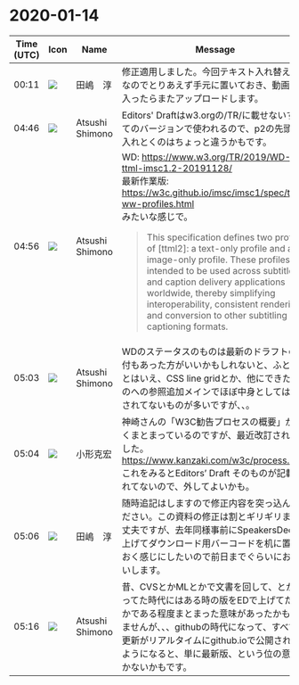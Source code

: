 # 2020-01-14

|Time (UTC)|Icon|Name|Message|
|---|---|---|---|
|00:11|![](https://secure.gravatar.com/avatar/698cc14290c3976fdd9f0a23494b87c1.jpg?s=72&d=https%3A%2F%2Fa.slack-edge.com%2Fdf10d%2Fimg%2Favatars%2Fava_0018-72.png)|田嶋　淳|修正適用しました。今回テキスト入れ替えだけなのでとりあえず手元に置いておき、動画など入ったらまたアップロードします。|
|04:46|![](https://secure.gravatar.com/avatar/3f82b853a23d9a6d1ce612d83f3a3a54.jpg?s=72&d=https%3A%2F%2Fa.slack-edge.com%2Fdf10d%2Fimg%2Favatars%2Fava_0008-72.png)|Atsushi Shimono|Editors' Draftはw3.orgの/TR/に載せないすべてのバージョンで使われるので、p2の先頭に入れとくのはちょっと違うかもです。|
|04:56|![](https://secure.gravatar.com/avatar/3f82b853a23d9a6d1ce612d83f3a3a54.jpg?s=72&d=https%3A%2F%2Fa.slack-edge.com%2Fdf10d%2Fimg%2Favatars%2Fava_0008-72.png)|Atsushi Shimono|WD: <https://www.w3.org/TR/2019/WD-ttml-imsc1.2-20191128/><br>最新作業版: <https://w3c.github.io/imsc/imsc1/spec/ttml-ww-profiles.html><br>みたいな感じで。<br><blockquote>This specification defines two profiles of [ttml2]: a text-only profile and an image-only profile. These profiles are intended to be used across subtitle and caption delivery applications worldwide, thereby simplifying interoperability, consistent rendering and conversion to other subtitling and captioning formats.</blockquote>|
|05:03|![](https://secure.gravatar.com/avatar/3f82b853a23d9a6d1ce612d83f3a3a54.jpg?s=72&d=https%3A%2F%2Fa.slack-edge.com%2Fdf10d%2Fimg%2Favatars%2Fava_0008-72.png)|Atsushi Shimono|WDのステータスのものは最新のドラフトの日付もあった方がいいかもしれないと、ふと。<br>とはいえ、CSS line gridとか、他にできたものへの参照追加メインでほぼ中身としては更新されてないものが多いですが、、。|
|05:04|![](https://avatars.slack-edge.com/2020-01-22/918424979847_0035b70d5fcd5cec902e_72.png)|小形克宏|神崎さんの「W3C勧告プロセスの概要」がよくまとまっているのですが、最近改訂されてました。<br><https://www.kanzaki.com/w3c/process.html><br>これをみるとEditors’ Draft そのものが記載されてないので、外してよいかも。|
|05:06|![](https://secure.gravatar.com/avatar/698cc14290c3976fdd9f0a23494b87c1.jpg?s=72&d=https%3A%2F%2Fa.slack-edge.com%2Fdf10d%2Fimg%2Favatars%2Fava_0018-72.png)|田嶋　淳|随時追記はしますので修正内容を突っ込んでください。この資料の修正は割とギリギリまで大丈夫ですが、去年同様事前にSpeakersDeckに上げてダウンロード用バーコードを机に置いておく感じにしたいので前日までぐらいにお願いします。|
|05:16|![](https://secure.gravatar.com/avatar/3f82b853a23d9a6d1ce612d83f3a3a54.jpg?s=72&d=https%3A%2F%2Fa.slack-edge.com%2Fdf10d%2Fimg%2Favatars%2Fava_0008-72.png)|Atsushi Shimono|昔、CVSとかMLとかで文書を回して、とかやってた時代にはある時の版をEDで上げてたとかである程度まとまった意味があったかもしれませんが、、、githubの時代になって、すべての更新がリアルタイムにgithub.ioで公開されるようになると、単に最新版、という位の意味しかないかもです。|
